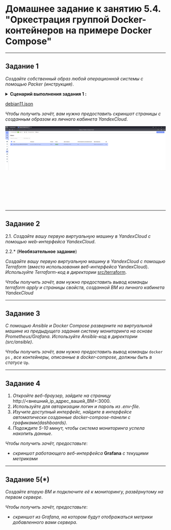 # Домашнее задание к занятию 5.4. "Оркестрация группой Docker-контейнеров на примере Docker Compose"

***

## Задание 1

*Создайте собственный образ любой операционной системы  с помощью Packer (инструкция)*.

<details><summary><b>Сценарий выполнения задания 1 :</b></summary>

```shell
netology@deb11-vm1:~$ yc vpc network create --name network-vpc --labels my-label=netology --description "My network"
id: enpmmf5psu3cpo130b6m
folder_id: b1gpok0ichaplcklr1ve
created_at: "2023-05-25T15:51:22Z"
name: network-vpc
description: My network
labels:
  my-label: netology

netology@deb11-vm1:~$ yc vpc subnet create --name my-subnet-a --zone ru-central1-a --range 10.1.2.0/24 --network-net network-vpc --description "My-subnet"
ERROR: unknown flag: --network-net
netology@deb11-vm1:~$ yc vpc subnet create --name my-subnet-a --zone ru-central1-a --range 10.1.2.0/24 --network-name network-vpc --description "My-subnet"
id: e9b40kdedhfbrfndr94e
folder_id: b1gpok0ichaplcklr1ve
created_at: "2023-05-25T15:56:48Z"
name: my-subnet-a
description: My-subnet
network_id: enpmmf5psu3cpo130b6m
zone_id: ru-central1-a
v4_cidr_blocks:
  - 10.1.2.0/24

netology@deb11-vm1:~/yandex-cloud$ packer validate debian11.json
The configuration is valid.
netology@deb11-vm1:~/yandex-cloud$ sudo packer build debian11.json
yandex: output will be in this color.

==> yandex: Creating temporary RSA SSH key for instance...
==> yandex: Using as source image: fd89dg1rq7uqslc6eigm (name: "debian-11-v20230522", family: "debian-11")
==> yandex: Use provided subnet id e9b40kdedhfbrfndr94e
==> yandex: Creating disk...
==> yandex: Creating instance...
==> yandex: Waiting for instance with id fhmrntddebdhpsjqaeqe to become active...
    yandex: Detected instance IP: 158.160.102.137
==> yandex: Using SSH communicator to connect: 158.160.102.137
==> yandex: Waiting for SSH to become available...
==> yandex: Connected to SSH!
==> yandex: Provisioning with shell script: /tmp/packer-shell2379814482

...
==> yandex: Stopping instance...
==> yandex: Deleting instance...
    yandex: Instance has been deleted!
==> yandex: Creating image: debian-11-nginx-2023-05-27t10-29-37z
==> yandex: Waiting for image to complete...
==> yandex: Success image create...
==> yandex: Destroying boot disk...
    yandex: Disk has been deleted!
Build 'yandex' finished after 3 minutes 31 seconds.

==> Wait completed after 3 minutes 31 seconds

==> Builds finished. The artifacts of successful builds are:
--> yandex: A disk image was created: debian-11-nginx-2023-05-27t10-29-37z (id: fd8ies1oodo9sue03vih) with family name debian-web-server
netology@deb11-vm1:~/yandex-cloud$ yc compute image list
+----------------------+--------------------------------------+-------------------+----------------------+--------+
|          ID          |                 NAME                 |      FAMILY       |     PRODUCT IDS      | STATUS |
+----------------------+--------------------------------------+-------------------+----------------------+--------+
| fd8ies1oodo9sue03vih | debian-11-nginx-2023-05-27t10-29-37z | debian-web-server | f2eu5sakphet32oa2ss7 | READY  |
+----------------------+--------------------------------------+-------------------+----------------------+--------+

```
</details>

[debian11.json](./src/504/packer)

*Чтобы получить зачёт, вам нужно предоставить скриншот страницы с созданным образом из личного кабинета YandexCloud*.
<div style="width:auto ; height:250px">

![Screenshot](./screenshots/yc_50401.png)

</div>

***

## Задание 2

2.1. *Создайте вашу первую виртуальную машину в YandexCloud с помощью web-интерфейса YandexCloud*.

2.2.* (**Необязательное задание**)

*Создайте вашу первую виртуальную машину в YandexCloud с помощью Terraform* (*вместо использования веб-интерфейса* YandexCloud).   
*Используйте Terraform-код в директории* [src/terraform](./src/504/terraform).

*Чтобы получить зачёт, вам нужно предоставить вывод команды terraform apply и страницы свойств, созданной ВМ из личного кабинета YandexCloud*

***

## Задание 3

*С помощью Ansible и Docker Compose разверните на виртуальной машине из предыдущего задания систему мониторинга на основе Prometheus/Grafana. Используйте Ansible-код в директории (src/ansible)*.

*Чтобы получить зачёт, вам нужно предоставить вывод команды* `docker ps` , *все контейнеры, описанные в docker-compose, должны быть в статусе* `Up`.

***

## Задание 4

1. *Откройте веб-браузер, зайдите на страницу* http://<внешний_ip_адрес_вашей_ВМ>:3000.
2. *Используйте для авторизации логин и пароль из .env-file*.
3. *Изучите доступный интерфейс, найдите в интерфейсе автоматически созданные docker-compose-панели с графиками(dashboards)*.
4. *Подождите 5-10 минут, чтобы система мониторинга успела накопить данные*.

*Чтобы получить зачёт, предоставьте*:

+ *скриншот работающего веб-интерфейса* **Grafana** *с текущими метриками*

***

## Задание 5(*)

*Создайте вторую ВМ и подключите её к мониторингу, развёрнутому на первом сервере*.

*Чтобы получить зачёт, предоставьте*:
 
+ *скриншот из Grafana, на котором будут отображаться метрики добавленного вами сервера*.
